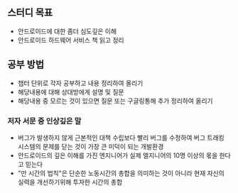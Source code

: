 ## 스터디 목표
- 안드로이드에 대한 좀더 심도깊은 이해
- 안드로이드 하드웨어 서비스 책 읽고 정리
## 공부 방법
- 챕터 단위로 각자 공부하고 내용 정리하여 올리기
- 해당내용에 대해 상대방에게 설명 및 질문
- 해당내용 중 모르는 것이 있으면 질문 또는 구글링통해 추가 정리하여 올리기

### 저자 서문 중 인상깊은 말
- 버그가 발생하지 않게 근본적인 대책 수립보다 빨리 버그를 수정하여 버그 트래킹 시스템의 문제를 닫는 것이 가장 큰 미덕이 되는 개발환경
- 안드로이드의 깊은 이해를 가진 엔지니어가 실제 엘지니어의 10명 이상의 몫을 한다고 믿는다
- "만 시간의 법칙"은 단순한 노동시간의 총합을 의미하는 것이 아니라 현재 자신의 실력을 개선하기위해 투자한 시간의 총합
